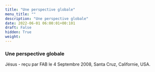```yaml
---
title: "Une perspective globale"
menu_title: ""
description: "Une perspective globale"
date: 2022-06-01 06:00:01+00:101
draft: False
hidden: True
weight:
---
```

### Une perspective globale

Jésus - reçu par FAB le 4 Septembre 2008, Santa Cruz, Californie, USA.



